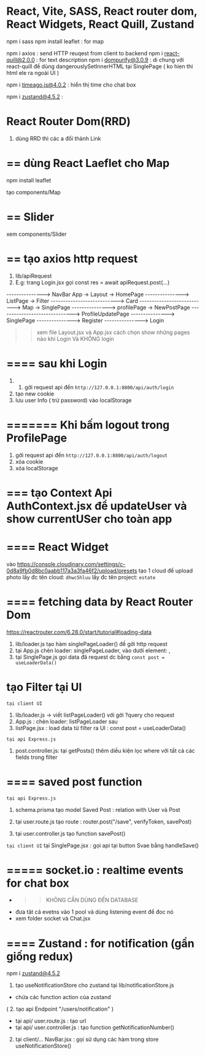 # React, Vite, SASS, React router dom, React Widgets, React Quill, Zustand

npm i sass
npm install leaflet : for map

npm i axios : send HTTP reuqest from client to backend
npm i react-quill@2.0.0 : for text description
npm i dompurify@3.0.9 : di chung với react-quill đề dùng dangerouslySetInnerHTML tại SinglePage ( ko hien thi html ele ra ngoài UI )

npm i timeago.js@4.0.2 : hiển thị time cho chat box

npm i zustand@4.5.2 :

# React Router Dom(RRD)

1. dùng RRD thì các a đổi thành Link

# == dùng React Laeflet cho Map

npm install leaflet

tạo components/Map

# == Slider

xem components/Slider

# == tạo axios http request

1. lib/apiRequest
2. E.g: trang Login.jsx gọi const res = await apiRequest.post(...)

---------------> NavBar
App -> Layout -> HomePage
---------------> ListPage -> Filter
---------------------------> Card
---------------------------> Map -> SinglePage
---------------> profilePage -> NewPostPage
------------------------------> ProfileUpdatePage
---------------> SinglePage
---------------> Register
---------------> Login

> > xem file Layout.jsx và App.jsx cách chọn show những pages nào khi Login Và KHÔNG login

# ==== sau khi Login

1. 1. gởi request api đến `http://127.0.0.1:8800/api/auth/login`
2. tạo new cookie
3. lưu user Info ( trừ password) vào localStorage

# ======= Khi bấm logout trong ProfilePage

1. gởi request api đến `http://127.0.0.1:8800/api/auth/logout`
2. xóa cookie
3. xóa localStorage

# === tạo Context Api AuthContext.jsx để updateUser và show currentUSer cho toàn app

# ==== React Widget

vào https://console.cloudinary.com/settings/c-0d8a9fb0d8bc0aabb117a3a3fa46f2/upload/presets
tạo 1 cloud để upload photo
lấy đc tên cloud: `dhwc5hluu`
lấy đc tên project: `estate`

# ==== fetching data by React Router Dom

https://reactrouter.com/6.28.0/start/tutorial#loading-data

1. lib/loader.js tạo hàm singlePageLoader() đề gởi http request
2. tại App.js chèn loader: singlePageLoader, vào dưới element: <SinglePage />,
3. tại SinglePage.js gọi data đã request dc bằng `const post = useLoaderData()`

# tạo Filter tại UI

`tại client UI`

1. lib/loader.js -> viết listPageLoader() với gời ?query cho request
2. App.js : chèn loader: listPageLoader sau <ListPage/>
3. listPage.jsx : load data từ filter ra UI : const post = useLoaderData()

`tại api Express.js`

1. post.controller.js: tại getPosts() thêm diều kiện lọc where với tất cả các fields trong filter

# ==== saved post function

`tại api Express.js`

1.  schema.prisma
    tạo model Saved Post : relation with User và Post

2.  tại user.route.js
    tạo route : router.post("/save", verifyToken, savePost)

3.  tại user.controller.js
    tạo function savePost()

`tại client UI`
tại SinglePage.jsx : gọi api tại button Svae bằng handleSave()

# ===== socket.io : realtime events for chat box

- > > KHÔNG CẦN DÙNG ĐẾN DATABASE
- đưa tât cả evetns vào 1 pool và dùng listening event để đoc nó
- xem folder socket và Chat.jsx

# ==== Zustand : for notification (gần giống redux)

npm i zustand@4.5.2

1. tạo useNotificationStore cho zustand tại lib/notificationStore.js

- chứa các function action của zustand

( 2. tạo api Endpoint "/users/notification" )

- tại api/ user.route.js : tạo url
- tại api/ user.controller.js : tạo function getNotificationNumber()

2. tại client/... NavBar.jsx : gọi sử dụng các hàm trong store useNotificationStore()
